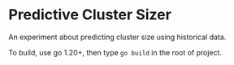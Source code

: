 # Predictive Cluster Sizer

An experiment about predicting cluster size using historical data.

To build, use go 1.20+, then type `go build` in the root of project.
